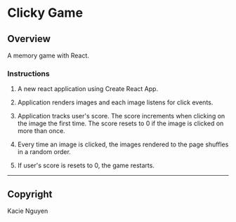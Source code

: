 # Clicky Game

## Overview

A memory game with React. 



### Instructions

1. A new react application using Create React App.

2. Application renders images and each image listens for click events. 

3. Application tracks user's score. The score increments when clicking on the image the first time. The score resets to 0 if the image is clicked on more than once. 

4. Every time an image is clicked, the images rendered to the page shuffles in a random order. 

5. If user's score is resets to 0, the game restarts. 


- - -


## Copyright
Kacie Nguyen